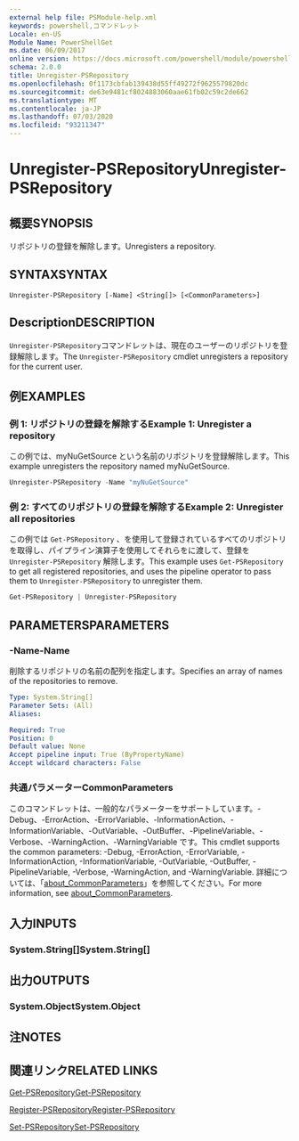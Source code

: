 ```yaml
---
external help file: PSModule-help.xml
keywords: powershell,コマンドレット
Locale: en-US
Module Name: PowerShellGet
ms.date: 06/09/2017
online version: https://docs.microsoft.com/powershell/module/powershellget/unregister-psrepository?view=powershell-7&WT.mc_id=ps-gethelp
schema: 2.0.0
title: Unregister-PSRepository
ms.openlocfilehash: 0f1173cbfab139438d55ff49272f9625579820dc
ms.sourcegitcommit: de63e9481cf8024883060aae61fb02c59c2de662
ms.translationtype: MT
ms.contentlocale: ja-JP
ms.lasthandoff: 07/03/2020
ms.locfileid: "93211347"
---
```

# <span data-ttu-id="7c2a0-103">Unregister-PSRepository</span><span class="sxs-lookup"><span data-stu-id="7c2a0-103">Unregister-PSRepository</span></span>

## <span data-ttu-id="7c2a0-104">概要</span><span class="sxs-lookup"><span data-stu-id="7c2a0-104">SYNOPSIS</span></span>
<span data-ttu-id="7c2a0-105">リポジトリの登録を解除します。</span><span class="sxs-lookup"><span data-stu-id="7c2a0-105">Unregisters a repository.</span></span>

## <span data-ttu-id="7c2a0-106">SYNTAX</span><span class="sxs-lookup"><span data-stu-id="7c2a0-106">SYNTAX</span></span>

```
Unregister-PSRepository [-Name] <String[]> [<CommonParameters>]
```

## <span data-ttu-id="7c2a0-107">Description</span><span class="sxs-lookup"><span data-stu-id="7c2a0-107">DESCRIPTION</span></span>

<span data-ttu-id="7c2a0-108">`Unregister-PSRepository`コマンドレットは、現在のユーザーのリポジトリを登録解除します。</span><span class="sxs-lookup"><span data-stu-id="7c2a0-108">The `Unregister-PSRepository` cmdlet unregisters a repository for the current user.</span></span>

## <span data-ttu-id="7c2a0-109">例</span><span class="sxs-lookup"><span data-stu-id="7c2a0-109">EXAMPLES</span></span>

### <span data-ttu-id="7c2a0-110">例 1: リポジトリの登録を解除する</span><span class="sxs-lookup"><span data-stu-id="7c2a0-110">Example 1: Unregister a repository</span></span>

<span data-ttu-id="7c2a0-111">この例では、myNuGetSource という名前のリポジトリを登録解除します。</span><span class="sxs-lookup"><span data-stu-id="7c2a0-111">This example unregisters the repository named myNuGetSource.</span></span>

```powershell
Unregister-PSRepository -Name "myNuGetSource"
```

### <span data-ttu-id="7c2a0-112">例 2: すべてのリポジトリの登録を解除する</span><span class="sxs-lookup"><span data-stu-id="7c2a0-112">Example 2: Unregister all repositories</span></span>

<span data-ttu-id="7c2a0-113">この例では `Get-PSRepository` 、を使用して登録されているすべてのリポジトリを取得し、パイプライン演算子を使用してそれらをに渡して、登録を `Unregister-PSRepository` 解除します。</span><span class="sxs-lookup"><span data-stu-id="7c2a0-113">This example uses `Get-PSRepository` to get all registered repositories, and uses the pipeline operator to pass them to `Unregister-PSRepository` to unregister them.</span></span>

```powershell
Get-PSRepository | Unregister-PSRepository
```

## <span data-ttu-id="7c2a0-114">PARAMETERS</span><span class="sxs-lookup"><span data-stu-id="7c2a0-114">PARAMETERS</span></span>

### <span data-ttu-id="7c2a0-115">-Name</span><span class="sxs-lookup"><span data-stu-id="7c2a0-115">-Name</span></span>

<span data-ttu-id="7c2a0-116">削除するリポジトリの名前の配列を指定します。</span><span class="sxs-lookup"><span data-stu-id="7c2a0-116">Specifies an array of names of the repositories to remove.</span></span>

```yaml
Type: System.String[]
Parameter Sets: (All)
Aliases:

Required: True
Position: 0
Default value: None
Accept pipeline input: True (ByPropertyName)
Accept wildcard characters: False
```

### <span data-ttu-id="7c2a0-117">共通パラメーター</span><span class="sxs-lookup"><span data-stu-id="7c2a0-117">CommonParameters</span></span>

<span data-ttu-id="7c2a0-118">このコマンドレットは、一般的なパラメーターをサポートしています。-Debug、-ErrorAction、-ErrorVariable、-InformationAction、-InformationVariable、-OutVariable、-OutBuffer、-PipelineVariable、-Verbose、-WarningAction、-WarningVariable です。</span><span class="sxs-lookup"><span data-stu-id="7c2a0-118">This cmdlet supports the common parameters: -Debug, -ErrorAction, -ErrorVariable, -InformationAction, -InformationVariable, -OutVariable, -OutBuffer, -PipelineVariable, -Verbose, -WarningAction, and -WarningVariable.</span></span> <span data-ttu-id="7c2a0-119">詳細については、「[about_CommonParameters](https://go.microsoft.com/fwlink/?LinkID=113216)」を参照してください。</span><span class="sxs-lookup"><span data-stu-id="7c2a0-119">For more information, see [about_CommonParameters](https://go.microsoft.com/fwlink/?LinkID=113216).</span></span>

## <span data-ttu-id="7c2a0-120">入力</span><span class="sxs-lookup"><span data-stu-id="7c2a0-120">INPUTS</span></span>

### <span data-ttu-id="7c2a0-121">System.String[]</span><span class="sxs-lookup"><span data-stu-id="7c2a0-121">System.String[]</span></span>

## <span data-ttu-id="7c2a0-122">出力</span><span class="sxs-lookup"><span data-stu-id="7c2a0-122">OUTPUTS</span></span>

### <span data-ttu-id="7c2a0-123">System.Object</span><span class="sxs-lookup"><span data-stu-id="7c2a0-123">System.Object</span></span>

## <span data-ttu-id="7c2a0-124">注</span><span class="sxs-lookup"><span data-stu-id="7c2a0-124">NOTES</span></span>

## <span data-ttu-id="7c2a0-125">関連リンク</span><span class="sxs-lookup"><span data-stu-id="7c2a0-125">RELATED LINKS</span></span>

[<span data-ttu-id="7c2a0-126">Get-PSRepository</span><span class="sxs-lookup"><span data-stu-id="7c2a0-126">Get-PSRepository</span></span>](Get-PSRepository.md)

[<span data-ttu-id="7c2a0-127">Register-PSRepository</span><span class="sxs-lookup"><span data-stu-id="7c2a0-127">Register-PSRepository</span></span>](Register-PSRepository.md)

[<span data-ttu-id="7c2a0-128">Set-PSRepository</span><span class="sxs-lookup"><span data-stu-id="7c2a0-128">Set-PSRepository</span></span>](Set-PSRepository.md)
